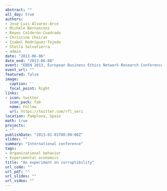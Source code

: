 ```yaml
---
abstract: ""
all_day: true
authors:
- José Luis Álvarez‬-Arce
- Michele Bernasconi
- Reyes Calderón-Cuadrado
- Christine Choirat
- Isabel Rodríguez-Tejedo
- Stella Salvatierra
- admin
date: "2013-06-06"
date_end: "2013-06-08"
event: "EBEN 2013, European Business Ethics Network Research Conference - Corporate Reputation: Being and looking good"
event_url: ""
featured: false
image:
  caption: ''
  focal_point: Right
links:
- icon: twitter
  icon_pack: fab
  name: Follow
  url: https://twitter.com/rfl_seri
location: Pamplona, Spain
math: true
projects:
- ""
publishDate: "2013-01-01T00:00:00Z"
slides: ""
summary: "International conference"
tags:
- Organizational behavior
- Experimental economics
title: "An experiment on corruptibility"
url_code: ""
url_pdf: ""
url_slides: ""
url_video: ""
---
```

